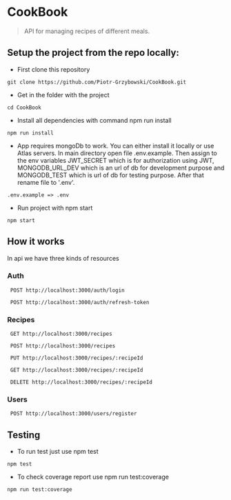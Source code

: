 # CookBook

> API for managing recipes of different meals.


## Setup the project from the repo locally:
- First clone this repository
```shell
git clone https://github.com/Piotr-Grzybowski/CookBook.git
```
- Get in the folder with the project
```shell
cd CookBook
```
- Install all dependencies with command npm run install
``` shell
npm run install
```
- App requires mongoDb to work. You can either install it locally or use Atlas servers. In main directory open file .env.example. Then assign to the env variables JWT_SECRET which is for authorization using JWT, MONGODB_URL_DEV which is an url of db for development purpose and MONGODB_TEST which is url of db for testing purpose. After that rename file to '.env'.
``` shell 
.env.example => .env
```
- Run project with npm start
```shell
npm start
```

## How it works
In api we have three kinds of resources

### Auth
```
 POST http://localhost:3000/auth/login
```
```
 POST http://localhost:3000/auth/refresh-token
```
### Recipes
```
 GET http://localhost:3000/recipes
```
```
 POST http://localhost:3000/recipes
```
```
 PUT http://localhost:3000/recipes/:recipeId
```
```
 GET http://localhost:3000/recipes/:recipeId
```
```
 DELETE http://localhost:3000/recipes/:recipeId
```
### Users
```
 POST http://localhost:3000/users/register
```

## Testing

- To run test just use npm test
```shell
npm test
```
- To check coverage report use npm run test:coverage
```shell
npm run test:coverage
```

